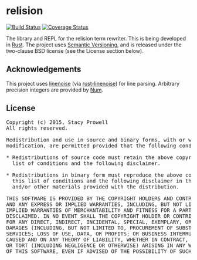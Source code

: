 # relision
[![Build Status](https://travis-ci.org/relision/reli.svg?branch=master)](https://travis-ci.org/relision/reli)
[![Coverage Status](https://coveralls.io/repos/relision/reli/badge.svg)](https://coveralls.io/r/relision/reli)

The library and REPL for the relision term rewriter.  This is being developed in [Rust][rust].  The project uses [Semantic Versioning][semantic-version], and is released under the two-clause BSD license (see the License section below).


## Acknowledgements

This project uses [linenoise][] (via [rust-linenoise][]) for line parsing.  Arbitrary precision integers are provided by [Num][num].


## License
<pre>
Copyright (c) 2015, Stacy Prowell
All rights reserved.

Redistribution and use in source and binary forms, with or without
modification, are permitted provided that the following conditions are met:

* Redistributions of source code must retain the above copyright notice, this
  list of conditions and the following disclaimer.

* Redistributions in binary form must reproduce the above copyright notice,
  this list of conditions and the following disclaimer in the documentation
  and/or other materials provided with the distribution.

THIS SOFTWARE IS PROVIDED BY THE COPYRIGHT HOLDERS AND CONTRIBUTORS "AS IS"
AND ANY EXPRESS OR IMPLIED WARRANTIES, INCLUDING, BUT NOT LIMITED TO, THE
IMPLIED WARRANTIES OF MERCHANTABILITY AND FITNESS FOR A PARTICULAR PURPOSE ARE
DISCLAIMED. IN NO EVENT SHALL THE COPYRIGHT HOLDER OR CONTRIBUTORS BE LIABLE
FOR ANY DIRECT, INDIRECT, INCIDENTAL, SPECIAL, EXEMPLARY, OR CONSEQUENTIAL
DAMAGES (INCLUDING, BUT NOT LIMITED TO, PROCUREMENT OF SUBSTITUTE GOODS OR
SERVICES; LOSS OF USE, DATA, OR PROFITS; OR BUSINESS INTERRUPTION) HOWEVER
CAUSED AND ON ANY THEORY OF LIABILITY, WHETHER IN CONTRACT, STRICT LIABILITY,
OR TORT (INCLUDING NEGLIGENCE OR OTHERWISE) ARISING IN ANY WAY OUT OF THE USE
OF THIS SOFTWARE, EVEN IF ADVISED OF THE POSSIBILITY OF SUCH DAMAGE.
</pre>


[toml]: https://github.com/toml-lang/toml
[toml-rs]: https://github.com/alexcrichton/toml-rs
[rust]: http://www.rust-lang.org
[num]: https://github.com/rust-lang/num
[linenoise]: https://github.com/antirez/linenoise
[rust-linenoise]:	https://github.com/octplane/rust-linenoise
[semantic-version]:	http://semver.org
